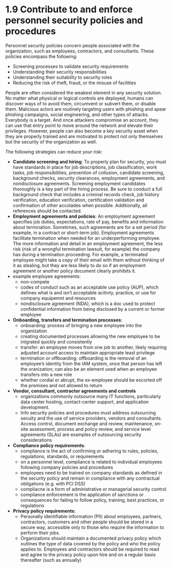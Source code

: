 # 1.9 Contribute to and enforce personnel security policies and procedures

Personnel security policies concern people associated with the organization, such as employees, contractors, and consultants. These policies encompass the following:&#x20;

* Screening processes to validate security requirements&#x20;
* Understanding their security responsibilities&#x20;
* Understanding their suitability to security roles&#x20;
* Reducing the risk of theft, fraud, or the misuse of facilities

People are often considered the weakest element in any security solution. No matter what physical or logical controls are deployed, humans can discover ways of to avoid them, circumvent or subvert them, or disable them. Malicious actors are routinely targeting users with phishing and spear phishing campaigns, social engineering, and other types of attacks. Everybody is a target. And once attackers compromise an account, they can use that entry point to move around the network and elevate their privileges. However, people can also become a key security asset when they are properly trained and are motivated to protect not only themselves but the security of the organization as well.

The following strategies can reduce your risk:

* **Candidate screening and hiring**: To properly plan for security, you must have standards in place for job descriptions, job classification, work tasks, job responsibilities, prevention of collusion, candidate screening, background checks, security clearances, employment agreements, and nondisclosure agreements. Screening employment candidates thoroughly is a key part of the hiring process. Be sure to conduct a full background check that includes a criminal records check, job history verification, education verification, certification validation and confirmation of other accolades when possible. Additionally, all references should be contacted.
* **Employment agreements and policies**: An employment agreement specifies job duties, expectations, rate of pay, benefits and information about termination. Sometimes, such agreements are for a set period (for example, in a contract or short-term job). Employment agreements facilitate termination when needed for an underperforming employee. The more information and detail in an employment agreement, the less risk (risk of a wrongful termination lawsuit, for example) the company has during a termination proceeding. For example, a terminated employee might take a copy of their email with them without thinking of it as stealing, but they are less likely to do so if an employment agreement or another policy document clearly prohibits it.
* example employee agreements:
  * non-compete
  * codes of conduct such as an acceptable use policy (AUP), which defines what is and isn’t acceptable acitivty, practice, or use for company equipemnt and resources
  * nondisclosure agreement (NDA), which is a doc used to protect confidential information from being disclosed by a current or former employee
* **Onboarding, transfers and termination processes**:
  * onboarding: process of bringing a new employee into the organization
  * creating documented processes allowing the new employee to be intgrated quickly and consistently
  * transfer: an employee moves from one job to another, likely requiring adjusted account access to maintain appropriate least privilege
  * termination or offboarding: offboarding is the removal of an employee’s identity from the IAM system, once that person has left the oranization; can also be an element used when an employee transfers into a new role
  * whether cordial or abrupt, the ex-employee should be escorted off the premises and not allowed to return
* **Vendor, consultant, contractor agreements and controls**
  * organizations commonly outsource many IT functions, particularly data center hosting, contact-center support, and application development.
  * Info security policies and procedures must address outsourcing secuity and the use of service providers, vendors and consultants. Access control, document exchange and review, maintenance, on-site assessment, process and policy review, and service level agreements (SLAs) are examples of outsourcing security considerations
* **Compliance policy requirements**:
  * compliance is the act of confirming or adhering to rules, policies, regulations, standards, or requirements
  * on a personnel level, compliance is related to individual employees following company policies and procedures
  * employees need to be trained on company standards as defined in the security policy and remain in compliance with any contractual obligations (e.g. with PCI DSS)
  * compliacne is a form of administrative or managerial security control
  * compliance enforcement is the application of sanctions or consequences for failing to follow policy, training, best practices, or regulations
* **Privacy policy requirements**:
  * Personally identifiable information (PII) about employees, partners, contractors, customers and other people should be stored in a secure way, accessible only to those who require the information to perform their jobs.
  * Organizations should maintain a documented privacy policy which outlines the type of data covered by the policy and who the policy applies to. Employees and contractors should be required to read and agree to the privacy policy upon hire and on a regular basis thereafter (such as annually)

